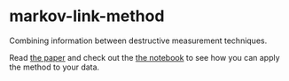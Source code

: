 # markov-link-method
Combining information between destructive measurement techniques.

Read [the paper](paper/paper.pdf) and check out the [the notebook](tutorial.ipynb) to see how you can apply the method to your data.
